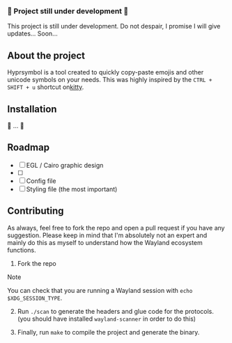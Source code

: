 ### 🚧 Project still under development 🚧
This project is still under development.
Do not despair, I promise I will give updates... Soon...

## About the project
Hyprsymbol is a tool created to quickly copy-paste emojis and other unicode symbols on your needs. This was highly inspired by the `CTRL + SHIFT + u` shortcut on[kitty](https://sw.kovidgoyal.net/kitty/).

## Installation
🚧 ... 🚧

## Roadmap
- [ ] EGL / Cairo graphic design
- [ ] 
- [ ] Config file
- [ ] Styling file (the most important)

## Contributing
As always, feel free to fork the repo and open a pull request if you have any suggestion. Please keep in mind that I'm absolutely not an expert and mainly do this as myself to understand how the Wayland ecosystem functions.

1. Fork the repo
> [!NOTE]
> You can check that you are running a Wayland session with `echo $XDG_SESSION_TYPE`.

2. Run `./scan` to generate the headers and glue code for the protocols. (you should have installed `wayland-scanner` in order to do this)

3. Finally, run `make` to compile the project and generate the binary. 